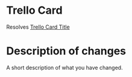 # Trello Card

Resolves [Trello Card Title](<Trello Link>)

# Description of changes

A short description of what you have changed.
